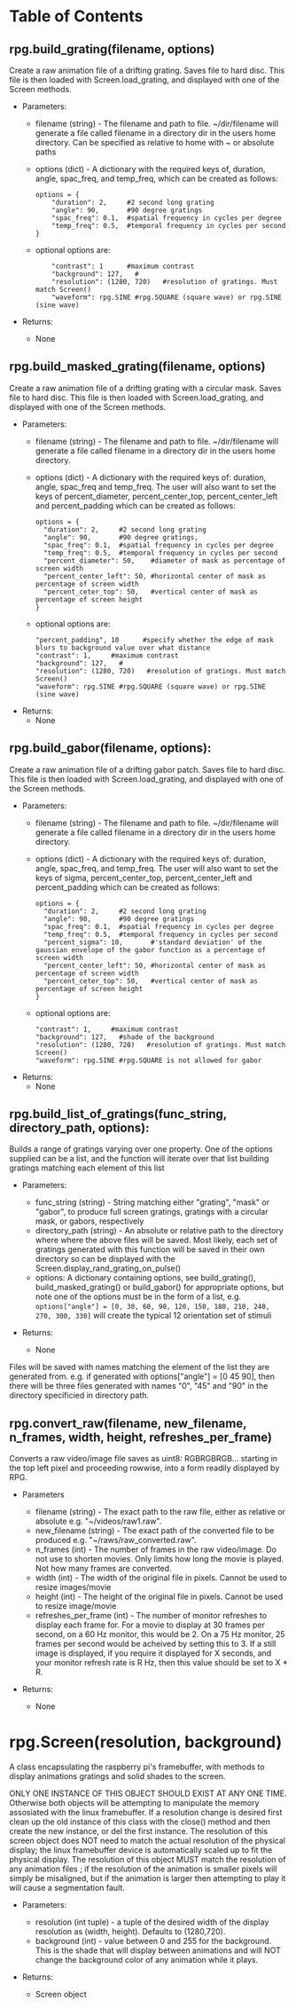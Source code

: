 
# Table of Contents



## rpg.build_grating(filename, options)

Create a raw animation file of a drifting grating. Saves file to hard disc. This file is then loaded with Screen.load_grating, and displayed with one of the Screen methods.

* Parameters:

  * filename (string) - The filename and path to file. ~/dir/filename will generate a file called filename in a directory dir in the users home directory. Can be specified as relative to home with \~ or absolute paths
  * options (dict) -  A dictionary with the required keys of, duration, angle, spac_freq, and temp_freq, which can be created as follows:

        options = {  
            "duration": 2,     #2 second long grating  
            "angle": 90,       #90 degree gratings  
            "spac_freq": 0.1,  #spatial frequency in cycles per degree  
            "temp_freq": 0.5,  #temporal frequency in cycles per second  
        }  
    
  * optional options are:
  
            "contrast": 1      #maximum contrast  
            "background": 127,   #  
            "resolution": (1280, 720)   #resolution of gratings. Must match Screen()  
            "waveform": rpg.SINE #rpg.SQUARE (square wave) or rpg.SINE (sine wave)  
* Returns:
  * None


## rpg.build_masked_grating(filename, options)

Create a raw animation file of a drifting grating with a circular mask. Saves file to hard disc. This file is then loaded with Screen.load_grating, and displayed with one of the Screen methods.

* Parameters:
  * filename (string) - The filename and path to file. ~/dir/filename will generate a file called filename in a directory dir in the users home directory.
  * options (dict) - A dictionary with the required keys of: duration, angle, spac_freq and temp_freq. The user will also want to set the keys of percent_diameter, percent_center_top, percent_center_left and percent_padding which can be created as follows:

        options = {  
          "duration": 2,     #2 second long grating  
          "angle": 90,       #90 degree gratings, 
          "spac_freq": 0.1,  #spatial frequency in cycles per degree  
          "temp_freq": 0.5,  #temporal frequency in cycles per second 
          "percent_diameter": 50,    #diameter of mask as percentage of screen width  
          "percent_center_left": 50, #horizontal center of mask as percentage of screen width  
          "percent_ceter_top": 50,   #vertical center of mask as percentage of screen height  
        }  
    
  * optional options are:  
  
        "percent_padding", 10      #specify whether the edge of mask blurs to background value over what distance  
        "contrast": 1,     #maximum contrast  
        "background": 127,   #  
        "resolution": (1280, 720)   #resolution of gratings. Must match Screen()  
        "waveform": rpg.SINE #rpg.SQUARE (square wave) or rpg.SINE (sine wave)

* Returns:  
  * None


## rpg.build_gabor(filename, options):

Create a raw animation file of a drifting gabor patch. Saves file to hard disc. This file is then loaded with Screen.load_grating, and displayed with one of the Screen methods.

* Parameters:
  * filename (string) - The filename and path to file. ~/dir/filename will generate a file called filename in a directory dir in the users home directory.
  * options (dict) - A dictionary with the required keys of: duration, angle, spac_freq, and temp_freq. The user will also want to set the keys of sigma, percent_center_top, percent_center_left and percent_padding which can be created as follows:
  
        options = {  
          "duration": 2,     #2 second long grating  
          "angle": 90,       #90 degree gratings  
          "spac_freq": 0.1,  #spatial frequency in cycles per degree  
          "temp_freq": 0.5,  #temporal frequency in cycles per second  
          "percent_sigma": 10,       #'standard deviation' of the gaussian envelope of the gabor function as a percentage of screen width  
          "percent_center_left": 50, #horizontal center of mask as percentage of screen width  
          "percent_ceter_top": 50,   #vertical center of mask as percentage of screen height  
        }    
        
  * optional options are: 
  
        "contrast": 1,     #maximum contrast  
        "background": 127,   #shade of the background   
        "resolution": (1280, 720)   #resolution of gratings. Must match Screen()  
        "waveform": rpg.SINE #rpg.SQUARE is not allowed for gabor

* Returns:  
    * None

## rpg.build_list_of_gratings(func_string, directory_path, options):

Builds a range of gratings varying over one property. One of the options supplied can be a list, and the function will iterate over that list building gratings matching each element of this list

* Parameters:
  * func_string (string) - String matching either "grating", "mask" or "gabor", to produce full screen gratings, gratings with a circular mask, or gabors, respectively  
  * directory_path (string) - An absolute or relative path to the directory where where the above files will be saved. Most likely, each set of gratings generated with this function will be saved in their own directory so can be displayed with the Screen.display_rand_grating_on_pulse()  
  * options: A dictionary containing options, see build_grating(), build_masked_grating() or build_gabor() for appropriate options, but note one of the options must be in the form of a list, e.g. `options["angle"] = [0, 30, 60, 90, 120, 150, 180, 210, 240, 270, 300, 330]` will create the typical 12 orientation set of stimuli

* Returns:
  * None

Files will be saved with names matching the element of the list they are generated from. e.g. if generated with options["angle"] = [0 45 90], then there will be three files generated with names "0", "45" and "90" in the directory specificied in  directory path.  

## rpg.convert_raw(filename, new_filename, n_frames, width, height, refreshes_per_frame)

Converts a raw video/image file saves as uint8: RGBRGBRGB... starting in the top left pixel and proceeding rowwise, into a form readily displayed by RPG.

* Parameters
  * filename (string) - The exact path to the raw file, either as relative or absolute e.g. "~/videos/raw1.raw".
  * new_filename (string) - The exact path of the converted file to be produced e.g. "~/raws/raw_converted.raw".
  * n_frames (int) - The number of frames in the raw video/image. Do not use to shorten movies. Only limits how long the movie is played. Not how many frames are converted.
  * width (int) - The width of the original file in pixels. Cannot be used to resize images/movie
  * height (int) - The height of the original file in pixels. Cannot be used to resize image/movie
  * refreshes_per_frame (int) - The number of monitor refreshes to display each frame for. For a movie to display at 30 frames per second, on a 60 Hz monitor, this would be 2. On a 75 Hz monitor, 25 frames per second would be acheived by setting this to 3. If a still image is displayed, if you require it displayed for X seconds, and your monitor refresh rate is R Hz, then this value should be set to X * R.

* Returns:
  * None

# rpg.Screen(resolution, background)

A class encapsulating the raspberry pi's framebuffer, with methods to display animations gratings and solid shades to the screen.  
 
ONLY ONE INSTANCE OF THIS OBJECT SHOULD EXIST AT ANY ONE TIME. Otherwise both objects will be attempting to manipulate the memory assosiated with the linux framebuffer. If a resolution change is desired first clean up the old instance of this class with the close() method and then create the new instance, or del the first instance. The resolution of this screen object does NOT need to match the actual resolution of the physical display; the linux framebuffer device is automatically scaled up to fit the physical display. The resolution of this object MUST match the resolution of any  animation files ; if the resolution of the animation is smaller pixels will simply be misaligned, but if the animation is larger then attempting to play it will cause a  segmentation fault.

* Parameters:
  * resolution (int tuple) - a tuple of the desired width of the display  resolution as (width, height). Defaults to (1280,720).  
  * background (int) - value between 0 and 255 for the background. This is the shade that will display between animations and will NOT change the background color of any animation while it plays.   

* Returns:
  * Screen object
